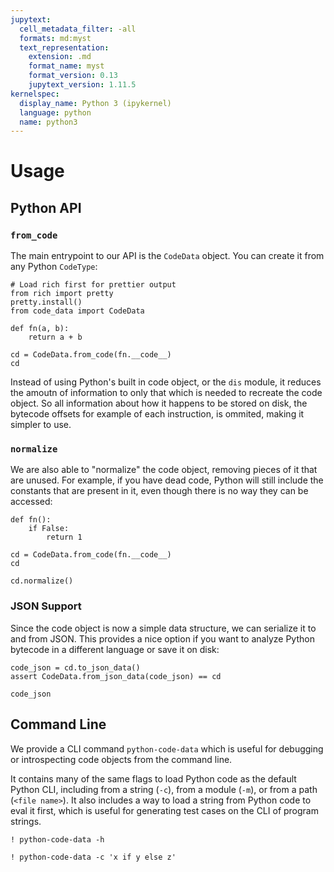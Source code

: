```yaml
---
jupytext:
  cell_metadata_filter: -all
  formats: md:myst
  text_representation:
    extension: .md
    format_name: myst
    format_version: 0.13
    jupytext_version: 1.11.5
kernelspec:
  display_name: Python 3 (ipykernel)
  language: python
  name: python3
---
```


# Usage

## Python API

### `from_code`

The main entrypoint to our API is the `CodeData` object. You can create it from any Python `CodeType`:

```{code-cell}
# Load rich first for prettier output
from rich import pretty
pretty.install()
from code_data import CodeData

def fn(a, b):
    return a + b

cd = CodeData.from_code(fn.__code__)
cd
```

Instead of using Python's built in code object, or the `dis` module, it reduces the amoutn of information to only that which is needed to recreate the code object. So all information about how it happens to be stored on disk, the bytecode offsets for example of each instruction, is ommited, making it simpler to use.

### `normalize`

We are also able to "normalize" the code object, removing pieces of it that are unused. For example, if you have dead code, Python will still include the constants
that are present in it, even though there is no way they can be accessed:

```{code-cell}
def fn():
    if False:
        return 1

cd = CodeData.from_code(fn.__code__)
cd
```

```{code-cell}
cd.normalize()
```

### JSON Support

Since the code object is now a simple data structure, we can serialize it to and from JSON. This provides a nice option if you want to analyze Python bytecode in a different language or save it on disk:

```{code-cell}
code_json = cd.to_json_data()
assert CodeData.from_json_data(code_json) == cd

code_json
```

## Command Line

We provide a CLI command `python-code-data` which is useful for debugging or introspecting code objects from the command line.

It contains many of the same
flags to load Python code as the default Python CLI, including from a string (`-c`),
from a module (`-m`), or from a path (`<file name>`). It also includes a way to
load a string from Python code to eval it first, which is useful for generating
test cases on the CLI of program strings.

```{code-cell}
! python-code-data -h
```

```{code-cell}
! python-code-data -c 'x if y else z'
```
